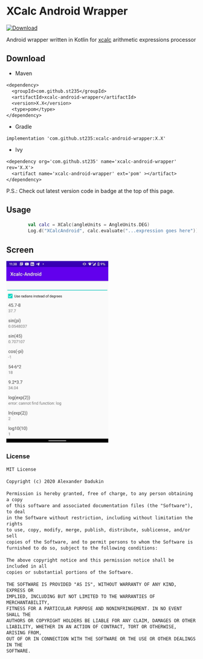 # XCalc Android Wrapper

[ ![Download](https://api.bintray.com/packages/st235/maven/XCalcAndroid/images/download.svg) ](https://bintray.com/st235/maven/XCalcAndroid/_latestVersion)

Android wrapper written in Kotlin for [xcalc](https://github.com/st235/xcalc-core) arithmetic expressions processor

## Download

- Maven

```text
<dependency>
  <groupId>com.github.st235</groupId>
  <artifactId>xcalc-android-wrapper</artifactId>
  <version>X.X</version>
  <type>pom</type>
</dependency>
```

- Gradle

```text
implementation 'com.github.st235:xcalc-android-wrapper:X.X'
```

- Ivy

```text
<dependency org='com.github.st235' name='xcalc-android-wrapper' rev='X.X'>
  <artifact name='xcalc-android-wrapper' ext='pom' ></artifact>
</dependency>
```

P.S.: Check out latest version code in badge at the top of this page.

## Usage

```kotlin
        val calc = XCalc(angleUnits = AngleUnits.DEG)
        Log.d("XCalcAndroid", calc.evaluate("...expression goes here"))
```

## Screen

<img src="https://raw.githubusercontent.com/st235/xcalc-android-wrapper/master/images/sample.jpeg" width="270" height="480">

### License

```text
MIT License

Copyright (c) 2020 Alexander Dadukin

Permission is hereby granted, free of charge, to any person obtaining a copy
of this software and associated documentation files (the "Software"), to deal
in the Software without restriction, including without limitation the rights
to use, copy, modify, merge, publish, distribute, sublicense, and/or sell
copies of the Software, and to permit persons to whom the Software is
furnished to do so, subject to the following conditions:

The above copyright notice and this permission notice shall be included in all
copies or substantial portions of the Software.

THE SOFTWARE IS PROVIDED "AS IS", WITHOUT WARRANTY OF ANY KIND, EXPRESS OR
IMPLIED, INCLUDING BUT NOT LIMITED TO THE WARRANTIES OF MERCHANTABILITY,
FITNESS FOR A PARTICULAR PURPOSE AND NONINFRINGEMENT. IN NO EVENT SHALL THE
AUTHORS OR COPYRIGHT HOLDERS BE LIABLE FOR ANY CLAIM, DAMAGES OR OTHER
LIABILITY, WHETHER IN AN ACTION OF CONTRACT, TORT OR OTHERWISE, ARISING FROM,
OUT OF OR IN CONNECTION WITH THE SOFTWARE OR THE USE OR OTHER DEALINGS IN THE
SOFTWARE.

```
